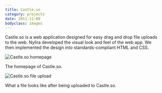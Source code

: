 ```yaml
---
title: Castle.so
category: projects
date: 2011-11-09
bodyclass: images
---
```


Castle.so is a web application designed for easy drag and drop file uploads to the web. Nylira developed the visual look and feel of the web app. We then implemented the design into standards-compliant HTML and CSS.

<div class="figure">
  <img src="../assets/images/projects/castle-01.png" alt="Castle.so homepage" />
  <div class="figcaption">
    <p>The homepage of Castle.so.</p>
  </div>
</div>

<div class="figure">
  <img src="../assets/images/projects/castle-02.png" alt="Castle.so file upload" />
  <div class="figcaption">
    <p>What a file looks like after being uploaded to Castle.so.</p>
  </div>
</div>
